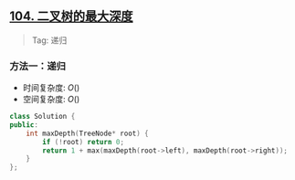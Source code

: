 ## [104. 二叉树的最大深度](https://leetcode.cn/problems/maximum-depth-of-binary-tree/description)

> Tag: 递归

### 方法一：递归
* 时间复杂度: ${O()}$
* 空间复杂度: ${O()}$
```cpp
class Solution {
public:
    int maxDepth(TreeNode* root) {
        if (!root) return 0;
        return 1 + max(maxDepth(root->left), maxDepth(root->right));
    }
};
```